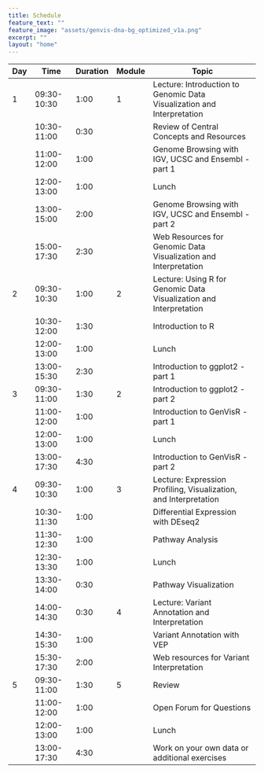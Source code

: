 ```yaml
---
title: Schedule
feature_text: ""
feature_image: "assets/genvis-dna-bg_optimized_v1a.png"
excerpt: ""
layout: "home"
---
```


| Day |     Time    | Duration | Module | Topic |
|-----|-------------|----------|--------|-------|
|  1  | 09:30-10:30 | 1:00     | 1      | Lecture: Introduction to Genomic Data Visualization and Interpretation |
|     | 10:30-11:00 | 0:30     |        | Review of Central Concepts and Resources |
|     | 11:00-12:00 | 1:00     |        | Genome Browsing with IGV, UCSC and Ensembl - part 1 |
|     | 12:00-13:00 | 1:00     |        | Lunch |
|     | 13:00-15:00 | 2:00     |        | Genome Browsing with IGV, UCSC and Ensembl - part 2|
|     | 15:00-17:30 | 2:30     |        | Web Resources for Genomic Data Visualization and Interpretation |
|  2  | 09:30-10:30 | 1:00     | 2      | Lecture: Using R for Genomic Data Visualization and Interpretation |
|     | 10:30-12:00 | 1:30     |        | Introduction to R |
|     | 12:00-13:00 | 1:00     |        | Lunch |
|     | 13:00-15:30 | 2:30     |        | Introduction to ggplot2 - part 1 |
|  3  | 09:30-11:00 | 1:30     | 2      | Introduction to ggplot2 - part 2 |
|     | 11:00-12:00 | 1:00     |        | Introduction to GenVisR - part 1 |
|     | 12:00-13:00 | 1:00     |        | Lunch |
|     | 13:00-17:30 | 4:30     |        | Introduction to GenVisR - part 2 |
|  4  | 09:30-10:30 | 1:00     | 3      | Lecture: Expression Profiling, Visualization, and Interpretation |
|     | 10:30-11:30 | 1:00     |        | Differential Expression with DEseq2 |
|     | 11:30-12:30 | 1:00     |        | Pathway Analysis |
|     | 12:30-13:30 | 1:00     |        | Lunch |
|     | 13:30-14:00 | 0:30     |        | Pathway Visualization |
|     | 14:00-14:30 | 0:30     | 4      | Lecture: Variant Annotation and Interpretation |
|     | 14:30-15:30 | 1:00     |        | Variant Annotation with VEP |
|     | 15:30-17:30 | 2:00     |        | Web resources for Variant Interpretation |
| 5   | 09:30-11:00 | 1:30     | 5      | Review |
|     | 11:00-12:00 | 1:00     |        | Open Forum for Questions |
|     | 12:00-13:00 | 1:00     |        | Lunch |
|     | 13:00-17:30 | 4:30     |        | Work on your own data or additional exercises |
